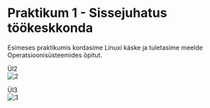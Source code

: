 # Praktikum 1 - Sissejuhatus töökeskkonda  

Esimeses praktikumis kordasime Linuxi käske ja tuletasime meelde Operatsioonisüsteemides õpitut.  

Ül2  
![2](https://github.com/JuhanPauklin/AndmeturbePraktikumid/assets/90179916/1e424e34-a88a-40ed-a969-6ece618caf02)

Ül3  
![3](https://github.com/JuhanPauklin/AndmeturbePraktikumid/assets/90179916/0b35283a-58d6-4a22-be41-b3f7bcf0d15a)

